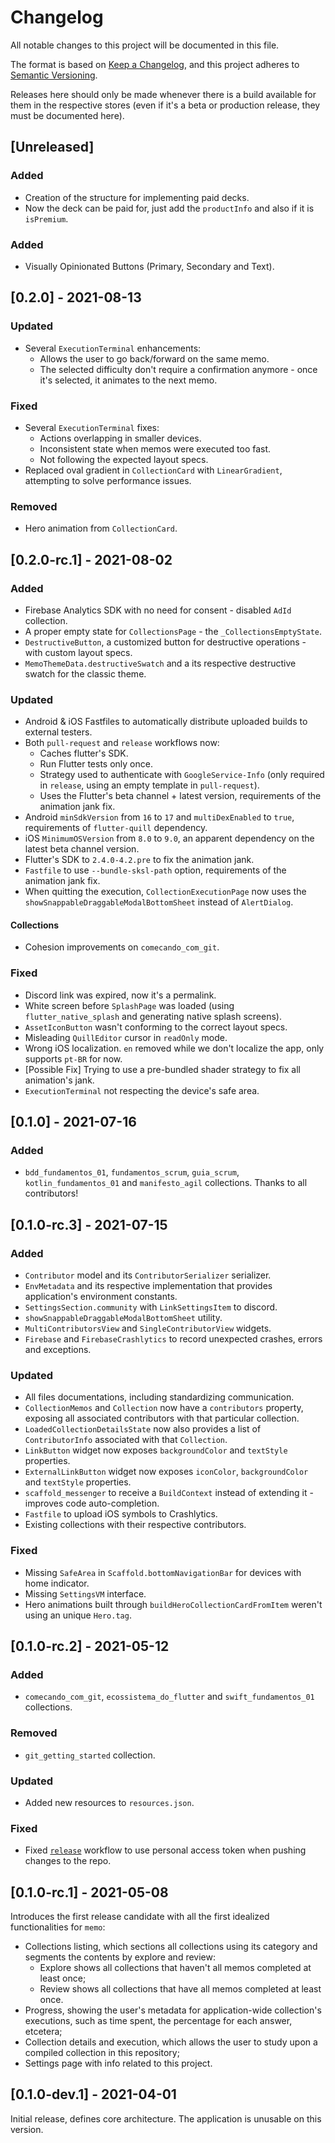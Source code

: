 # Changelog

All notable changes to this project will be documented in this file.

The format is based on [Keep a Changelog](https://keepachangelog.com/en/1.0.0/),
and this project adheres to [Semantic Versioning](https://semver.org/spec/v2.0.0.html).

Releases here should only be made whenever there is a build available for them in the respective stores (even if it's
a beta or production release, they must be documented here).

## [Unreleased]

### Added
- Creation of the structure for implementing paid decks.
- Now the deck can be paid for, just add the `productInfo` and also if it is `isPremium`.

### Added
- Visually Opinionated Buttons (Primary, Secondary and Text).

## [0.2.0] - 2021-08-13

### Updated
- Several `ExecutionTerminal` enhancements:
  - Allows the user to go back/forward on the same memo.
  - The selected difficulty don't require a confirmation anymore - once it's selected, it animates to the next memo.

### Fixed
- Several `ExecutionTerminal` fixes:
  - Actions overlapping in smaller devices.
  - Inconsistent state when memos were executed too fast.
  - Not following the expected layout specs.
- Replaced oval gradient in `CollectionCard` with `LinearGradient`, attempting to solve performance issues.

### Removed
- Hero animation from `CollectionCard`.

## [0.2.0-rc.1] - 2021-08-02

### Added
- Firebase Analytics SDK with no need for consent - disabled `AdId` collection.
- A proper empty state for `CollectionsPage` - the `_CollectionsEmptyState`.
- `DestructiveButton`, a customized button for destructive operations - with custom layout specs.
- `MemoThemeData.destructiveSwatch` and a its respective destructive swatch for the classic theme.

### Updated
- Android & iOS Fastfiles to automatically distribute uploaded builds to external testers.
- Both `pull-request` and `release` workflows now:
  - Caches flutter's SDK.
  - Run Flutter tests only once.
  - Strategy used to authenticate with `GoogleService-Info` (only required in `release`, using an empty template in
  `pull-request`).
  - Uses the Flutter's beta channel + latest version, requirements of the animation jank fix.
- Android `minSdkVersion` from `16` to `17` and `multiDexEnabled` to `true`, requirements of `flutter-quill` dependency.
- iOS `MinimumOSVersion` from `8.0` to `9.0`, an apparent dependency on the latest beta channel version.
- Flutter's SDK to `2.4.0-4.2.pre` to fix the animation jank.
- `Fastfile` to use `--bundle-sksl-path` option, requirements of the animation jank fix.
- When quitting the execution, `CollectionExecutionPage` now uses the `showSnappableDraggableModalBottomSheet` instead
of `AlertDialog`.

#### Collections
- Cohesion improvements on `comecando_com_git`.

### Fixed
- Discord link was expired, now it's a permalink.
- White screen before `SplashPage` was loaded (using `flutter_native_splash` and generating native splash screens).
- `AssetIconButton` wasn't conforming to the correct layout specs.
- Misleading `QuillEditor` cursor in `readOnly` mode.
- Wrong iOS localization. `en` removed while we don't localize the app, only supports `pt-BR` for now.
- [Possible Fix] Trying to use a pre-bundled shader strategy to fix all animation's jank.
- `ExecutionTerminal` not respecting the device's safe area.

## [0.1.0] - 2021-07-16

### Added
- `bdd_fundamentos_01`, `fundamentos_scrum`, `guia_scrum`, `kotlin_fundamentos_01` and `manifesto_agil` collections.
Thanks to all contributors!

## [0.1.0-rc.3] - 2021-07-15

### Added
- `Contributor` model and its `ContributorSerializer` serializer.
- `EnvMetadata` and its respective implementation that provides application's environment constants.
- `SettingsSection.community` with `LinkSettingsItem` to discord.
- `showSnappableDraggableModalBottomSheet` utility.
- `MultiContributorsView` and `SingleContributorView` widgets.
- `Firebase` and `FirebaseCrashlytics` to record unexpected crashes, errors and exceptions.

### Updated
- All files documentations, including standardizing communication.
- `CollectionMemos` and `Collection` now have a `contributors` property, exposing all associated contributors with that
particular collection.
- `LoadedCollectionDetailsState` now also provides a list of `ContributorInfo` associated with that `Collection`.
- `LinkButton` widget now exposes `backgroundColor` and `textStyle` properties.
- `ExternalLinkButton` widget now exposes `iconColor`, `backgroundColor` and `textStyle` properties.
- `scaffold_messenger` to receive a `BuildContext` instead of extending it - improves code auto-completion.
- `Fastfile` to upload iOS symbols to Crashlytics.
- Existing collections with their respective contributors.

### Fixed
- Missing `SafeArea` in `Scaffold.bottomNavigationBar` for devices with home indicator.
- Missing `SettingsVM` interface.
- Hero animations built through `buildHeroCollectionCardFromItem` weren't using an unique `Hero.tag`.

## [0.1.0-rc.2] - 2021-05-12

### Added
- `comecando_com_git`, `ecossistema_do_flutter` and `swift_fundamentos_01` collections.

### Removed
- `git_getting_started` collection.

### Updated
- Added new resources to `resources.json`.

### Fixed
- Fixed [`release`](.github/workflows/release.yml) workflow to use personal access token when pushing changes to the
repo.

## [0.1.0-rc.1] - 2021-05-08

Introduces the first release candidate with all the first idealized functionalities for `memo`:

- Collections listing, which sections all collections using its category and segments the contents by explore and
review:
  - Explore shows all collections that haven't all memos completed at least once;
  - Review shows all collections that have all memos completed at least once.
- Progress, showing the user's metadata for application-wide collection's executions, such as time spent, the
percentage for each answer, etcetera;
- Collection details and execution, which allows the user to study upon a compiled collection in this repository;
- Settings page with info related to this project.

## [0.1.0-dev.1] - 2021-04-01

Initial release, defines core architecture.
The application is unusable on this version.
